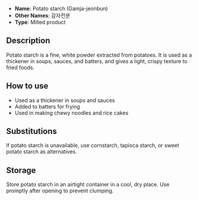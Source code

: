 - **Name**: Potato starch (Gamja-jeonbun)
- **Other Names**: 감자전분
- **Type**: Milled product

## Description

Potato starch is a fine, white powder extracted from potatoes. It is used as a thickener in soups, sauces, and batters, and gives a light, crispy texture to fried foods.

## How to use

- Used as a thickener in soups and sauces
- Added to batters for frying
- Used in making chewy noodles and rice cakes

## Substitutions

If potato starch is unavailable, use cornstarch, tapioca starch, or sweet potato starch as alternatives.

## Storage

Store potato starch in an airtight container in a cool, dry place. Use promptly after opening to prevent clumping. 